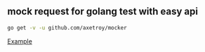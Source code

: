 ## mock request for golang test with easy api

```bash
go get -v -u github.com/axetroy/mocker
```

[Example](https://github.com/axetroy/mocker/blob/master/mocker_test.go)